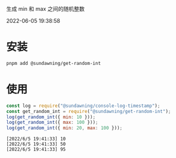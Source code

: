 生成 min 和 max 之间的随机整数

2022-06-05 19:38:58

# 安装

```sh
pnpm add @sundawning/get-random-int
```

# 使用

```js
const log = require("@sundawning/console-log-timestamp");
const get_random_int = require("@sundawning/get-random-int");
log(get_random_int({ min: 10 }));
log(get_random_int({ max: 100 }));
log(get_random_int({ min: 20, max: 100 }));
```

```
[2022/6/5 19:41:33] 10
[2022/6/5 19:41:33] 50
[2022/6/5 19:41:33] 95
```
